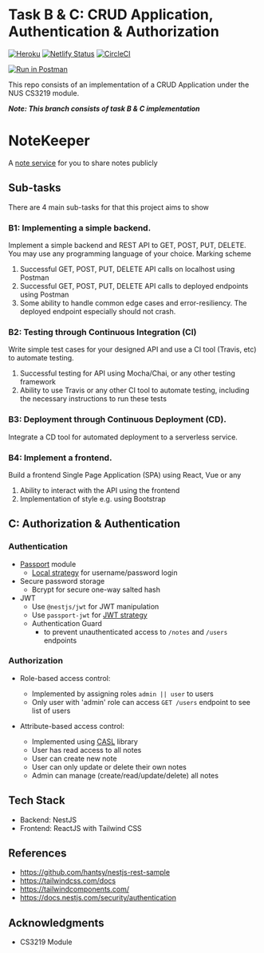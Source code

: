 # Task B & C: CRUD Application, Authentication & Authorization

[![Heroku](https://heroku-badge.herokuapp.com/?app=notekeeper-3219)](https://notekeeper-3219.herokuapp.com/) [![Netlify Status](https://api.netlify.com/api/v1/badges/0b44592d-3876-4cfb-a4b6-47f300e96304/deploy-status)](https://app.netlify.com/sites/notekeeper-3219/deploys) [![CircleCI](https://circleci.com/gh/JinHao-L/crud-application.svg?style=shield&circle-token=f5d0b6e666d3c15968bfb48c7cdc7dfa15f35cf3)](https://circleci.com/gh/JinHao-L/crud-application)  

[![Run in Postman](https://run.pstmn.io/button.svg)](https://www.postman.com/KDr-eam/workspace/notekeeper/overview)

This repo consists of an implementation of a CRUD Application under the NUS CS3219 module.

***Note: This branch consists of task B & C implementation***

# NoteKeeper
A [note service](https://notekeeper-3219.netlify.app/) for you to share notes publicly 


## Sub-tasks
There are 4 main sub-tasks for that this project aims to show

### B1: Implementing a simple backend.

Implement a simple backend and REST API to GET, POST, PUT, DELETE. You
may use any programming language of your choice.
Marking scheme

1. Successful GET, POST, PUT, DELETE API calls on localhost using Postman
2. Successful GET, POST, PUT, DELETE API calls to deployed endpoints using Postman
3. Some ability to handle common edge cases and error-resiliency. The deployed endpoint especially should not crash.

### B2: Testing through Continuous Integration (CI)

Write simple test cases for your designed API and use a CI tool (Travis, etc) to automate testing.

1. Successful testing for API using Mocha/Chai, or any other testing framework
2. Ability to use Travis or any other CI tool to automate testing, including the necessary instructions to run these tests

### B3: Deployment through Continuous Deployment (CD).

Integrate a CD tool for automated deployment to a serverless service.

### B4: Implement a frontend.

Build a frontend Single Page Application (SPA) using React, Vue or any 

1. Ability to interact with the API using the frontend
2. Implementation of style e.g. using Bootstrap

## C: Authorization & Authentication
### Authentication
* [Passport](https://github.com/jaredhanson/passport) module
  * [Local strategy](http://www.passportjs.org/packages/passport-local/) for username/password login
* Secure password storage
  * Bcrypt for secure one-way salted hash
* JWT
  * Use `@nestjs/jwt` for JWT manipulation
  * Use `passport-jwt` for [JWT strategy](http://www.passportjs.org/packages/passport-jwt/)
  * Authentication Guard
    * to prevent unauthenticated access to `/notes` and `/users` endpoints

### Authorization
* Role-based access control:
  - Implemented by assigning roles `admin || user` to users
  - Only user with 'admin' role can access `GET /users` endpoint to see list of users

* Attribute-based access control:
  - Implemented using [CASL](https://casl.js.org/) library
  - User has read access to all notes
  - User can create new note
  - User can only update or delete their own notes
  - Admin can manage (create/read/update/delete) all notes

## Tech Stack
* Backend: NestJS
* Frontend: ReactJS with Tailwind CSS

## References
* https://github.com/hantsy/nestjs-rest-sample
* https://tailwindcss.com/docs
* https://tailwindcomponents.com/
* https://docs.nestjs.com/security/authentication

## Acknowledgments
* CS3219 Module
